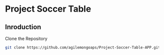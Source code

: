 # Project Soccer Table

## Inroduction

Clone the Repository
```bash
git clone https://github.com/agilemongoaps/Project-Soccer-Table-APP.git

```

